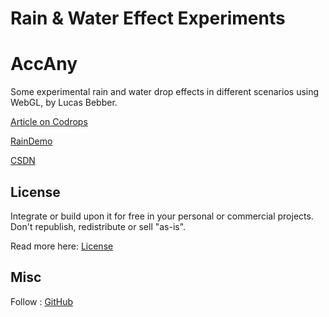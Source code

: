 
# Rain & Water Effect Experiments
# AccAny
Some experimental rain and water drop effects in different scenarios using WebGL, by Lucas Bebber.

[Article on Codrops](http://tympanus.net/codrops/?p=25417)

[RainDemo](http://tympanus.net/Development/RainEffect/)

[CSDN](https://blog.csdn.net/qq_41308254/article/details/85239069)
## License

Integrate or build upon it for free in your personal or commercial projects. Don't republish, redistribute or sell "as-is". 

Read more here: [License](http://tympanus.net/codrops/licensing/)

## Misc

Follow : [GitHub](https://github.com/AccAny)
